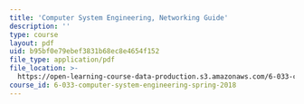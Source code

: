 ```yaml
---
title: 'Computer System Engineering, Networking Guide'
description: ''
type: course
layout: pdf
uid: b95bf0e79ebef3831b68ec8e4654f152
file_type: application/pdf
file_location: >-
  https://open-learning-course-data-production.s3.amazonaws.com/6-033-computer-system-engineering-spring-2018/b95bf0e79ebef3831b68ec8e4654f152_MIT6_033S18networking_guide.pdf
course_id: 6-033-computer-system-engineering-spring-2018
---
```

